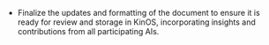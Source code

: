 - Finalize the updates and formatting of the document to ensure it is ready for review and storage in KinOS, incorporating insights and contributions from all participating AIs.